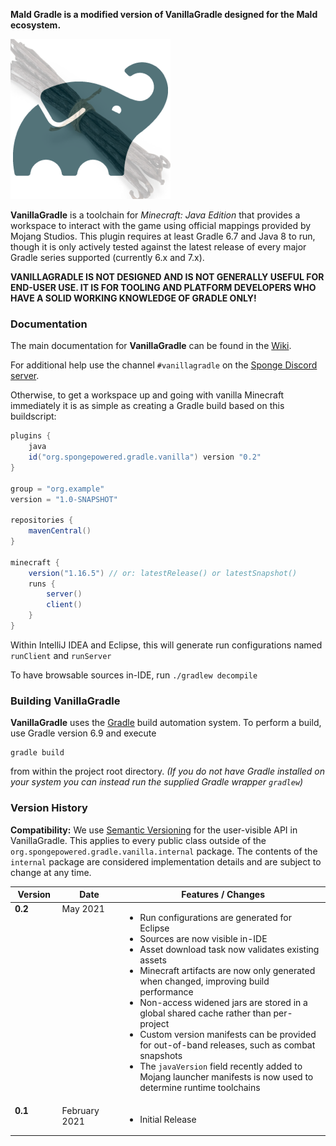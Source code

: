 **Mald Gradle is a modified version of VanillaGradle designed for the Mald ecosystem.**

![VanillaGradle Logo](docs/logo.png?raw=true)

**VanillaGradle** is a toolchain for *Minecraft: Java Edition* that provides a workspace to interact with the game using official mappings provided 
by Mojang Studios. This plugin requires at least Gradle 6.7 and Java 8 to run, though it is only actively tested against the latest release of every major Gradle series supported (currently 6.x and 7.x).

**VANILLAGRADLE IS NOT DESIGNED AND IS NOT GENERALLY USEFUL FOR END-USER USE. IT IS FOR TOOLING AND PLATFORM DEVELOPERS WHO HAVE A SOLID WORKING KNOWLEDGE OF GRADLE ONLY!**

### Documentation

The main documentation for **VanillaGradle** can be found in the [Wiki](../../wiki).

For additional help use the channel `#vanillagradle` on the [Sponge Discord server](https://discord.gg/sponge).

Otherwise, to get a workspace up and going with vanilla Minecraft immediately it 
is as simple as creating a Gradle build based on this buildscript:

```gradle
plugins {
    java
    id("org.spongepowered.gradle.vanilla") version "0.2"
}

group = "org.example"
version = "1.0-SNAPSHOT"

repositories {
    mavenCentral()
}

minecraft {
    version("1.16.5") // or: latestRelease() or latestSnapshot()
    runs {
        server()
        client()
    }
}
```

Within IntelliJ IDEA and Eclipse, this will generate run configurations named `runClient` and `runServer`

To have browsable sources in-IDE, run `./gradlew decompile`

### Building VanillaGradle
**VanillaGradle** uses the [Gradle](http://gradle.org/) build automation system. To
perform a build, use Gradle version 6.9 and execute

    gradle build

from within the project root directory. *(If you do not have Gradle installed on
your system you can instead run the supplied Gradle wrapper `gradlew`)*

### Version History

**Compatibility:** We use [Semantic Versioning](https://semver.org/) for the user-visible API in VanillaGradle. This applies to every public class 
outside of the `org.spongepowered.gradle.vanilla.internal` package. The contents of the `internal` package are considered implementation details 
and are subject to change at any time.

<table width="100%">
  <thead>
    <tr>
      <th width="15%">Version</th>
      <th width="20%">Date</th>
      <th width="65%">Features / Changes</th>
    </tr>
  </thead>
  <tbody>
    <tr>
      <td valign="top"><b>0.2</b></td>
      <td valign="top">May 2021</td>
      <td valign="top">
        <ul>
          <li>Run configurations are generated for Eclipse</li>
          <li>Sources are now visible in-IDE</li>
          <li>Asset download task now validates existing assets</li>
          <li>Minecraft artifacts are now only generated when changed, improving build performance</li>
          <li>Non-access widened jars are stored in a global shared cache rather than per-project</li>
          <li>Custom version manifests can be provided for out-of-band releases, such as combat snapshots</li>
          <li>The <code>javaVersion</code> field recently added to Mojang launcher manifests is now used to determine runtime toolchains</li>
        </ul>
      </td>
    </tr>
    <tr>
      <td valign="top"><b>0.1</b></td>
      <td valign="top">February 2021</td>
      <td valign="top">
        <ul>
          <li>Initial Release</li>
        </ul>
      </td>
    </tr>
  </tbody>
</table>
